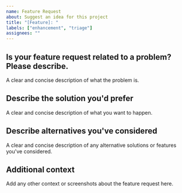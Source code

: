 ```yaml
---
name: Feature Request
about: Suggest an idea for this project
title: "[Feature]: "
labels: ["enhancement", "triage"]
assignees: ""
---
```


## Is your feature request related to a problem? Please describe.

A clear and concise description of what the problem is.

## Describe the solution you'd prefer

A clear and concise description of what you want to happen.

## Describe alternatives you've considered

A clear and concise description of any alternative solutions or features you've considered.

## Additional context

Add any other context or screenshots about the feature request here.
